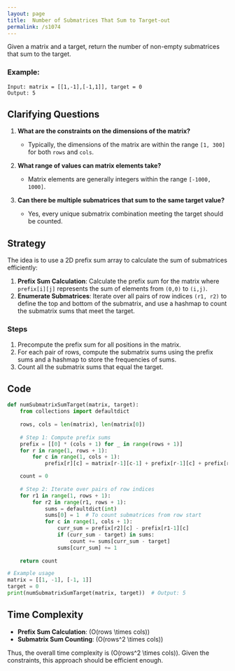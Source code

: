 ```yaml
---
layout: page
title:  Number of Submatrices That Sum to Target-out
permalink: /s1074
---
```


Given a matrix and a target, return the number of non-empty submatrices that sum to the target.

### Example:
```
Input: matrix = [[1,-1],[-1,1]], target = 0
Output: 5
```

## Clarifying Questions
1. **What are the constraints on the dimensions of the matrix?**
   - Typically, the dimensions of the matrix are within the range `[1, 300]` for both `rows` and `cols`.

2. **What range of values can matrix elements take?**
   - Matrix elements are generally integers within the range `[-1000, 1000]`.

3. **Can there be multiple submatrices that sum to the same target value?**
   - Yes, every unique submatrix combination meeting the target should be counted.

## Strategy

The idea is to use a 2D prefix sum array to calculate the sum of submatrices efficiently:

1. **Prefix Sum Calculation**: Calculate the prefix sum for the matrix where `prefix[i][j]` represents the sum of elements from `(0,0)` to `(i,j)`.
2. **Enumerate Submatrices**: Iterate over all pairs of row indices `(r1, r2)` to define the top and bottom of the submatrix, and use a hashmap to count the submatrix sums that meet the target.

### Steps

1. Precompute the prefix sum for all positions in the matrix.
2. For each pair of rows, compute the submatrix sums using the prefix sums and a hashmap to store the frequencies of sums.
3. Count all the submatrix sums that equal the target.

## Code

```python
def numSubmatrixSumTarget(matrix, target):
    from collections import defaultdict
    
    rows, cols = len(matrix), len(matrix[0])
    
    # Step 1: Compute prefix sums
    prefix = [[0] * (cols + 1) for _ in range(rows + 1)]
    for r in range(1, rows + 1):
        for c in range(1, cols + 1):
            prefix[r][c] = matrix[r-1][c-1] + prefix[r-1][c] + prefix[r][c-1] - prefix[r-1][c-1]

    count = 0
    
    # Step 2: Iterate over pairs of row indices
    for r1 in range(1, rows + 1):
        for r2 in range(r1, rows + 1):
            sums = defaultdict(int)
            sums[0] = 1  # To count submatrices from row start
            for c in range(1, cols + 1):
                curr_sum = prefix[r2][c] - prefix[r1-1][c]
                if (curr_sum - target) in sums:
                    count += sums[curr_sum - target]
                sums[curr_sum] += 1
    
    return count

# Example usage
matrix = [[1, -1], [-1, 1]]
target = 0
print(numSubmatrixSumTarget(matrix, target))  # Output: 5
```

## Time Complexity
- **Prefix Sum Calculation**: \(O(rows \times cols)\)
- **Submatrix Sum Counting**: \(O(rows^2 \times cols)\)

Thus, the overall time complexity is \(O(rows^2 \times cols)\). Given the constraints, this approach should be efficient enough.